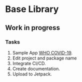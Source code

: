 # Base Library
## Work in progress
### Tasks
1. Sample App [WHO COVID-19](https://github.com/Osama-Mattar/WHO-COVID19).
2. Edit project and package name
3. Integrate CI/CD.
4. Create documentation.
5. Upload to Jetpack.